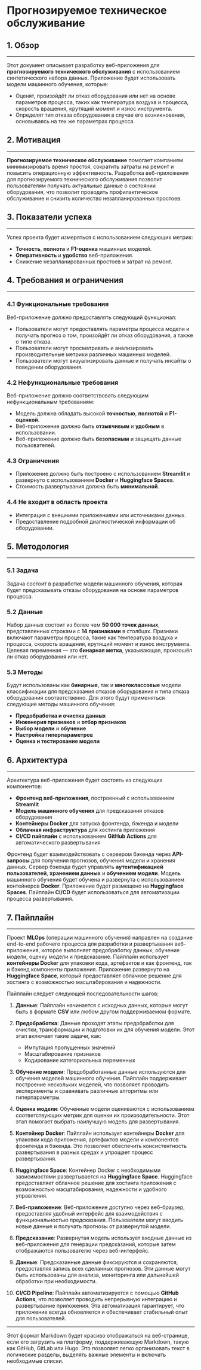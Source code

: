 # Прогнозируемое техническое обслуживание

## 1. Обзор

---

Этот документ описывает разработку веб-приложения для **прогнозируемого технического обслуживания** с использованием синтетического набора данных. Приложение будет использовать модели машинного обучения, которые:

- Оценят, произойдёт ли отказ оборудования или нет на основе параметров процесса, таких как температура воздуха и процесса, скорость вращения, крутящий момент и износ инструмента.
- Определят тип отказа оборудования в случае его возникновения, основываясь на тех же параметрах процесса.

## 2. Мотивация

---

**Прогнозируемое техническое обслуживание** помогает компаниям минимизировать время простоя, сократить затраты на ремонт и повысить операционную эффективность. Разработка веб-приложения для прогнозируемого технического обслуживания позволит пользователям получать актуальные данные о состоянии оборудования, что позволит проводить профилактическое обслуживание и снизить количество незапланированных простоев.

## 3. Показатели успеха

---

Успех проекта будет измеряться с использованием следующих метрик:

- **Точность**, **полнота** и **F1-оценка** машинных моделей.
- **Оперативность** и **удобство** веб-приложения.
- Снижение незапланированных простоев и затрат на ремонт.

## 4. Требования и ограничения

---

### 4.1 Функциональные требования

Веб-приложение должно предоставлять следующий функционал:

- Пользователи могут предоставлять параметры процесса модели и получать прогноз о том, произойдёт ли отказ оборудования, а также о типе отказа.
- Пользователи могут просматривать и анализировать производительные метрики различных машинных моделей.
- Пользователи могут визуализировать данные и получать инсайты о поведении оборудования.

### 4.2 Нефункциональные требования

Веб-приложение должно соответствовать следующим нефункциональным требованиям:

- Модель должна обладать высокой **точностью**, **полнотой** и **F1-оценкой**.
- Веб-приложение должно быть **отзывчивым** и **удобным** в использовании.
- Веб-приложение должно быть **безопасным** и защищать данные пользователей.

### 4.3 Ограничения

- Приложение должно быть построено с использованием **Streamlit** и развернуто с использованием **Docker** и **Huggingface Spaces**.
- Стоимость развертывания должна быть **минимальной**.

### 4.4 Не входит в область проекта

- Интеграция с внешними приложениями или источниками данных.
- Предоставление подробной диагностической информации об оборудовании.

## 5. Методология

---

### 5.1 Задача

Задача состоит в разработке модели машинного обучения, которая будет предсказывать отказы оборудования на основе параметров процесса.

### 5.2 Данные

Набор данных состоит из более чем **50 000 точек данных**, представленных строками с **14 признаками** в столбцах. Признаки включают параметры процесса, такие как температура воздуха и процесса, скорость вращения, крутящий момент и износ инструмента. Целевая переменная — это **бинарная метка**, указывающая, произошёл ли отказ оборудования или нет.

### 5.3 Методы

Будут использованы как **бинарные**, так и **многоклассовые** модели классификации для предсказания отказов оборудования и типа отказа оборудования соответственно. Для этого будут применяться следующие методы машинного обучения:

- **Предобработка и очистка данных**
- **Инженерия признаков** и **отбор признаков**
- **Выбор модели** и **обучение**
- **Настройка гиперпараметров**
- **Оценка и тестирование модели**

## 6. Архитектура

---

Архитектура веб-приложения будет состоять из следующих компонентов:

- **Фронтенд веб-приложения**, построенный с использованием **Streamlit**
- **Модель машинного обучения** для предсказания отказов оборудования
- **Контейнеры Docker** для запуска фронтенда, бэкенда и модели
- **Облачная инфраструктура** для хостинга приложения
- **CI/CD пайплайн** с использованием **GitHub Actions** для автоматического развертывания

Фронтенд будет взаимодействовать с сервером бэкенда через **API-запросы** для получения прогнозов, обучения модели и хранения данных. Сервер бэкенда будет управлять **аутентификацией пользователей**, **хранением данных** и **обучением модели**. Модель машинного обучения будет обучена и развернута с использованием контейнеров **Docker**. Приложение будет размещено на **Huggingface Spaces**. Пайплайн **CI/CD** будет использоваться для автоматизации процесса развертывания.

## 7. Пайплайн

---

Проект **MLOps** (операции машинного обучения) направлен на создание end-to-end рабочего процесса для разработки и развертывания веб-приложения, которое выполняет предобработку данных, обучение модели, оценку модели и предсказание. Пайплайн использует **контейнеры Docker** для упаковки кода, артефактов и как фронтенд, так и бэкенд компоненты приложения. Приложение развернуто на **Huggingface Space**, который предоставляет облачное решение для хостинга с возможностью масштабирования и надежности.

Пайплайн следует следующей последовательности шагов:

1. **Данные**: Пайплайн начинается с исходных данных, которые могут быть в формате **CSV** или любом другом поддерживаемом формате.

2. **Предобработка**: Данные проходят этапы предобработки для очистки, трансформации и подготовки их для обучения модели. Этот этап включает такие задачи, как:
   - Импутация пропущенных значений
   - Масштабирование признаков
   - Кодирование категориальных переменных

3. **Обучение модели**: Предобработанные данные используются для обучения моделей машинного обучения. Пайплайн поддерживает построение нескольких моделей, что позволяет проводить эксперименты и сравнивать различные алгоритмы или гиперпараметры.

4. **Оценка модели**: Обученные модели оцениваются с использованием соответствующих метрик для оценки их производительности. Этот этап помогает выбрать наилучшую модель для развертывания.

5. **Контейнер Docker**: Пайплайн использует контейнеры **Docker** для упаковки кода приложения, артефактов модели и компонентов фронтенда и бэкенда. Это позволяет обеспечить консистентность развертывания в разных средах и упрощает процесс развертывания.

6. **Huggingface Space**: Контейнер Docker с необходимыми зависимостями развертывается на **Huggingface Space**. Huggingface предоставляет облачное решение для хостинга приложения с возможностью масштабирования, надежности и удобного управления.

7. **Веб-приложение**: Веб-приложение доступно через веб-браузер, предоставляя удобный интерфейс для взаимодействия с функциональностью предсказания. Пользователи могут вводить новые данные и получать прогнозы от развернутой модели.

8. **Предсказание**: Развернутая модель использует входные данные из веб-приложения для генерации предсказаний, которые затем отображаются пользователю через веб-интерфейс.

9. **Данные**: Предсказанные данные фиксируются и сохраняются, предоставляя запись всех сделанных прогнозов. Эти данные могут быть использованы для анализа, мониторинга или дальнейшей обработки при необходимости.

10. **CI/CD Pipeline**: Пайплайн автоматизируется с помощью **GitHub Actions**, что позволяет проводить непрерывную интеграцию и развертывание приложения. Эта автоматизация гарантирует, что приложение всегда обновляется и обеспечивает стабильный опыт для пользователей.

---

Этот формат Markdown будет красиво отображаться на веб-странице, если его загрузить на платформу, поддерживающую Markdown, такую как GitHub, GitLab или Hugo. Это позволяет легко организовать текст в логические разделы, выделять важные элементы и включать необходимые списки.
